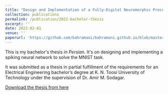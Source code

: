 ```yaml
---
title: "Design and Implementation of a Fully-Digital Neuromorphic Processor"
collection: publications
permalink: /publication/2022-bachelor-thesis
excerpt: ''
date: 2022-02-01
venue: ''
paperurl: 'https://github.com/bahramani/bahramani.github.io/blob/master/files/Bahramani%20Bachelor%20Thesis.pdf'
---
```

This is my bachelor's thesis _in Persian_. It's on designing and implementing a spiking neural network to solve the MNIST task.

It was submitted as a thesis in partial fulfillment of the requirements for an Electrical Engineering bachelor’s degree at K. N. Toosi University of Technology under the supervision of Dr. Amir M. Sodagar.

[Download the thesis from here](https://github.com/bahramani/bahramani.github.io/blob/master/files/Bahramani%20Bachelor%20Thesis.pdf)
